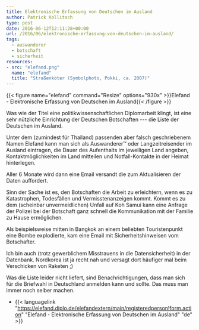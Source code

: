 ```yaml
---
title: Elektronische Erfassung von Deutschen im Ausland
author: Patrick Kollitsch
type: post
date: 2016-06-12T12:11:28+00:00
url: /2016/06/elektronische-erfassung-von-deutschen-im-ausland/
tags:
  - auswanderer
  - botschaft
  - sicherheit
resources:
- src: "elefand.png"
  name: "elefand"
  title: "Straßenköter (Symbolphoto, Pokki, ca. 2007)"
---
```


{{< figure name="elefand" command="Resize" options="930x" >}}Elefand - Elektronische Erfassung von Deutschen im Ausland{{< /figure >}}

Was wie der Titel eine politikwissenschaftlichen Diplomarbeit klingt, ist eine sehr nützliche Einrichtung der Deutschen Botschaften --- die Liste der Deutschen im Ausland. 

Unter dem (zumindest für Thailand) passenden aber falsch geschriebenem Namen Elefand kann man sich als Auswanderer&trade; oder Langzeitreisender im Ausland eintragen, die Dauer des Aufenthalts im jeweiligen Land angeben, Kontaktmöglichkeiten im Land mitteilen und Notfall-Kontakte in der Heimat hinterlegen. 

Aller 6 Monate wird dann eine Email versandt die zum Aktualisieren der Daten auffordert. 

Sinn der Sache ist es, den Botschaften die Arbeit zu erleichtern, wenn es zu Katastrophen, Todesfällen und Vermisstenanzeigen kommt. Kommt es zu dem (scheinbar unvermeidlichen) Unfall auf Koh Samui kann eine Anfrage der Polizei bei der Botschaft ganz schnell die Kommunikation mit der Familie zu Hause ermöglichen.

Als beispielsweise mitten in Bangkok an einem beliebten Touristenpunkt eine Bombe explodierte, kam eine Email mit Sicherheitshinweisen vom Botschafter. 

Ich bin auch (trotz gewerblichem Misstrauens in die Datensicherheit) in der Datenbank. Nordkorea ist ja recht nah und versagt dort häufiger mal beim Verschicken von Raketen ;)

Was die Liste leider nicht liefert, sind Benachrichtigungen, dass man sich für die Briefwahl in Deutschland anmelden kann und sollte. Das muss man immer noch selber machen.

- {{< languagelink "https://elefand.diplo.de/elefandextern/main/registeredperson!form.action" "Elefand - Elektronische Erfassung von Deutschen im Ausland" "de" >}}
